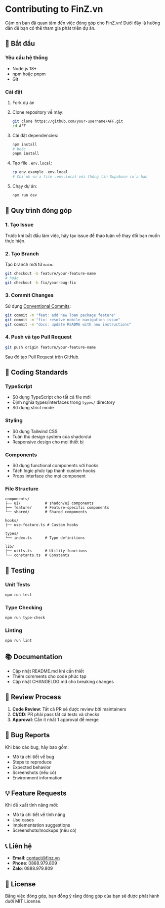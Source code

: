 # Contributing to FinZ.vn

Cảm ơn bạn đã quan tâm đến việc đóng góp cho FinZ.vn! Dưới đây là hướng dẫn để bạn có thể tham gia phát triển dự án.

## 🚀 Bắt đầu

### Yêu cầu hệ thống

- Node.js 18+
- npm hoặc pnpm
- Git

### Cài đặt

1. Fork dự án
2. Clone repository về máy:
   ```bash
   git clone https://github.com/your-username/AFF.git
   cd AFF
   ```

3. Cài đặt dependencies:
   ```bash
   npm install
   # hoặc
   pnpm install
   ```

4. Tạo file `.env.local`:
   ```bash
   cp env.example .env.local
   # Chỉnh sửa file .env.local với thông tin Supabase của bạn
   ```

5. Chạy dự án:
   ```bash
   npm run dev
   ```

## 📝 Quy trình đóng góp

### 1. Tạo Issue

Trước khi bắt đầu làm việc, hãy tạo issue để thảo luận về thay đổi bạn muốn thực hiện.

### 2. Tạo Branch

Tạo branch mới từ `main`:

```bash
git checkout -b feature/your-feature-name
# hoặc
git checkout -b fix/your-bug-fix
```

### 3. Commit Changes

Sử dụng [Conventional Commits](https://www.conventionalcommits.org/):

```bash
git commit -m "feat: add new loan package feature"
git commit -m "fix: resolve mobile navigation issue"
git commit -m "docs: update README with new instructions"
```

### 4. Push và tạo Pull Request

```bash
git push origin feature/your-feature-name
```

Sau đó tạo Pull Request trên GitHub.

## 🎨 Coding Standards

### TypeScript

- Sử dụng TypeScript cho tất cả file mới
- Định nghĩa types/interfaces trong `types/` directory
- Sử dụng strict mode

### Styling

- Sử dụng Tailwind CSS
- Tuân thủ design system của shadcn/ui
- Responsive design cho mọi thiết bị

### Components

- Sử dụng functional components với hooks
- Tách logic phức tạp thành custom hooks
- Props interface cho mọi component

### File Structure

```
components/
├── ui/           # shadcn/ui components
├── feature/      # Feature-specific components
└── shared/       # Shared components

hooks/
├── use-feature.ts # Custom hooks

types/
└── index.ts      # Type definitions

lib/
├── utils.ts      # Utility functions
└── constants.ts  # Constants
```

## 🧪 Testing

### Unit Tests

```bash
npm run test
```

### Type Checking

```bash
npm run type-check
```

### Linting

```bash
npm run lint
```

## 📚 Documentation

- Cập nhật README.md khi cần thiết
- Thêm comments cho code phức tạp
- Cập nhật CHANGELOG.md cho breaking changes

## 🔄 Review Process

1. **Code Review**: Tất cả PR sẽ được review bởi maintainers
2. **CI/CD**: PR phải pass tất cả tests và checks
3. **Approval**: Cần ít nhất 1 approval để merge

## 🐛 Bug Reports

Khi báo cáo bug, hãy bao gồm:

- Mô tả chi tiết về bug
- Steps to reproduce
- Expected behavior
- Screenshots (nếu có)
- Environment information

## 💡 Feature Requests

Khi đề xuất tính năng mới:

- Mô tả chi tiết về tính năng
- Use cases
- Implementation suggestions
- Screenshots/mockups (nếu có)

## 📞 Liên hệ

- **Email**: contact@finz.vn
- **Phone**: 0888.979.809
- **Zalo**: 0888.979.809

## 📄 License

Bằng việc đóng góp, bạn đồng ý rằng đóng góp của bạn sẽ được phát hành dưới MIT License. 